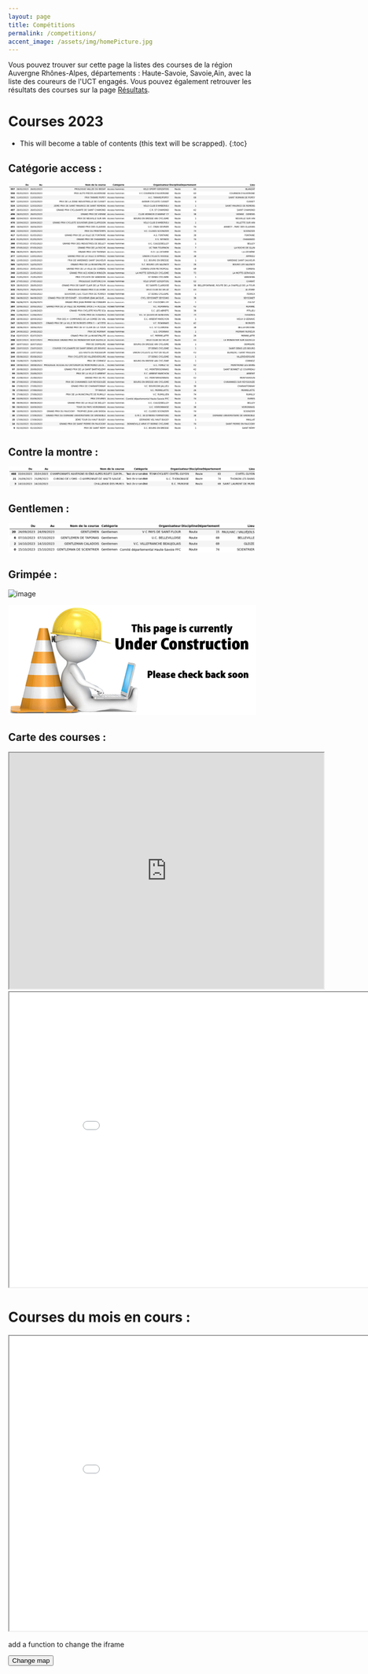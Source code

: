 ```yaml
---
layout: page
title: Compétitions
permalink: /competitions/
accent_image: /assets/img/homePicture.jpg
---
```

Vous pouvez trouver sur cette page la listes des courses de la région Auvergne Rhônes-Alpes, départements : Haute-Savoie, Savoie,Ain, avec la liste des coureurs de l'UCT engagés. Vous pouvez également retrouver les résultats des courses sur la page [Résultats](/Resultats/).


# Courses 2023
* This will become a table of contents (this text will be scrapped).
{:toc}
## Catégorie access :
![image](/Calendrier_courses/access.png)

## Contre la montre :
![image](/Calendrier_courses/chrono.png)

## Gentlemen :
![image](/Calendrier_courses/gentlemen.png)

## Grimpée :
![image](/Calendrier_courses/grimpée.png)



![image](/assets/img/under_construction.jpg)


## Carte des courses :

<iframe src="https://www.google.com/maps/d/u/0/embed?mid=12nUP1V9-5k9hE2ittGRuztd3uciBdTY&ehbc=2E312F" width="640" height="480"></iframe>

<iframe src="/Calendrier_courses/map_courses.html" width="900" height="600"></iframe>

# Courses du mois en cours :
<iframe src="/Calendrier_courses/map_courses_March.html" width="900" height="600"></iframe>



add a function to change the iframe
<script>
    function changeMap() {
        var monthNames = ["January", "February", "March", "April", "May", "June",
            "July", "August", "September", "October", "November", "December"
        ];

        var d = new Date();
        document.write("The current month is " + monthNames[d.getMonth()]);

        create a new string with the date
        var path = "/Calendrier_courses/map_courses_" + monthNames[d.getMonth()] + ".html";
        <iframe src="'path'" width="900" height="600"></iframe>


        load the iframe using the new path
        document.getElementById("map").src = path;

    }
</script>
<button onclick="changeMap()">Change map</button>
